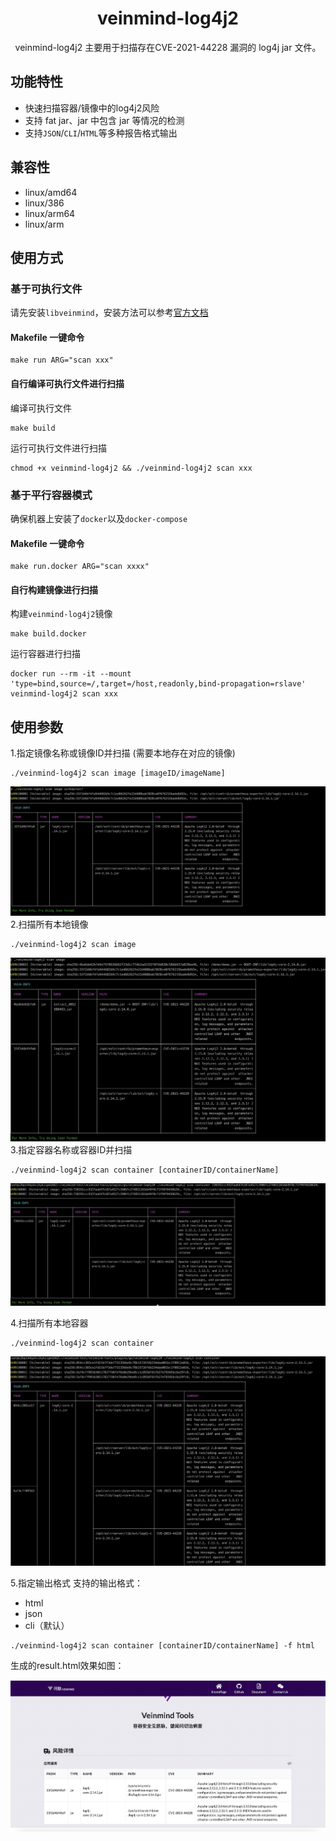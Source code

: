 <h1 align="center"> veinmind-log4j2 </h1>

<p align="center">
veinmind-log4j2 主要用于扫描存在CVE-2021-44228 漏洞的 log4j jar 文件。
</p>

## 功能特性

- 快速扫描容器/镜像中的log4j2风险
- 支持 fat jar、jar 中包含 jar 等情况的检测
- 支持`JSON`/`CLI`/`HTML`等多种报告格式输出

## 兼容性

- linux/amd64
- linux/386
- linux/arm64
- linux/arm

## 使用方式

### 基于可执行文件

请先安装`libveinmind`，安装方法可以参考[官方文档](https://github.com/chaitin/libveinmind)
#### Makefile 一键命令

```
make run ARG="scan xxx"
```
#### 自行编译可执行文件进行扫描

编译可执行文件
```
make build
```
运行可执行文件进行扫描
```
chmod +x veinmind-log4j2 && ./veinmind-log4j2 scan xxx 
```
### 基于平行容器模式
确保机器上安装了`docker`以及`docker-compose`
#### Makefile 一键命令
```
make run.docker ARG="scan xxxx"
```
#### 自行构建镜像进行扫描
构建`veinmind-log4j2`镜像
```
make build.docker
```
运行容器进行扫描
```
docker run --rm -it --mount 'type=bind,source=/,target=/host,readonly,bind-propagation=rslave' veinmind-log4j2 scan xxx
```

## 使用参数

1.指定镜像名称或镜像ID并扫描 (需要本地存在对应的镜像)

```
./veinmind-log4j2 scan image [imageID/imageName]
```
![](../../../docs/veinmind-log4j2/log4j2_scan_image_1.jpg)
2.扫描所有本地镜像

```
./veinmind-log4j2 scan image
```
![](../../../docs/veinmind-log4j2/log4j2_scan_image_2.jpg)
3.指定容器名称或容器ID并扫描

```
./veinmind-log4j2 scan container [containerID/containerName]
```
![](../../../docs/veinmind-log4j2/log4j2_scan_container_1.jpg)


4.扫描所有本地容器

```
./veinmind-log4j2 scan container
```
![](../../../docs/veinmind-log4j2/log4j2_scan_container_2.jpg)

5.指定输出格式
支持的输出格式：
- html
- json
- cli（默认）
```
./veinmind-log4j2 scan container [containerID/containerName] -f html
```
生成的result.html效果如图：

![](../../../docs/veinmind-log4j2/log4j2_format.jpg)

